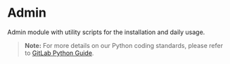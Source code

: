 # Admin

Admin module with utility scripts for the installation and daily usage.

> **Note:** For more details on our Python coding standards, please refer to [GitLab Python Guide](https://about.gitlab.com/handbook/business-technology/data-team/platform/python-guide/).